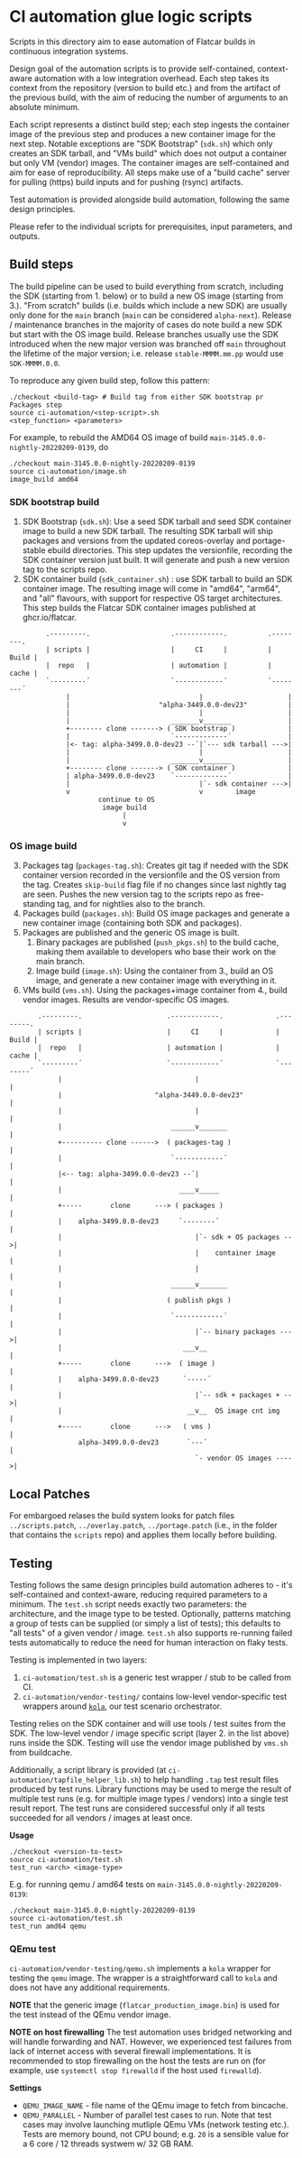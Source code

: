 # CI automation glue logic scripts

Scripts in this directory aim to ease automation of Flatcar builds in continuous integration systems.

Design goal of the automation scripts is to provide self-contained, context-aware automation with a low integration overhead.
Each step takes its context from the repository (version to build etc.) and from the artifact of the previous build, with the aim of reducing the number of arguments to an absolute minimum.

Each script represents a distinct build step; each step ingests the container image of the previous step and produces a new container image for the next step.
Notable exceptions are "SDK Bootstrap" (`sdk.sh`) which only creates an SDK tarball, and "VMs build" which does not output a container but only VM (vendor) images.
The container images are self-contained and aim for ease of reproducibility.
All steps make use of a "build cache" server for pulling (https) build inputs and for pushing (rsync) artifacts.

Test automation is provided alongside build automation, following the same design principles.

Please refer to the individual scripts for prerequisites, input parameters, and outputs.


## Build steps

The build pipeline can be used to build everything from scratch, including the SDK (starting from 1. below) or to build a new OS image (starting from 3.).
"From scratch" builds (i.e. builds which include a new SDK) are usually only done for the `main` branch (`main` can be considered `alpha-next`).
Release / maintenance branches in the majority of cases do note build a new SDK but start with the OS image build.
Release branches usually use the SDK introduced when the new major version was branched off `main` throughout the lifetime of the major version; i.e. release `stable-MMMM.mm.pp` would use `SDK-MMMM.0.0`.

To reproduce any given build step, follow this pattern:
```
./checkout <build-tag> # Build tag from either SDK bootstrap pr Packages step
source ci-automation/<step-script>.sh
<step_function> <parameters>
```

For example, to rebuild the AMD64 OS image of build `main-3145.0.0-nightly-20220209-0139`, do
```
./checkout main-3145.0.0-nightly-20220209-0139
source ci-automation/image.sh
image_build amd64
```

### SDK bootstrap build

1. SDK Bootstrap (`sdk.sh`): Use a seed SDK tarball and seed SDK container image to build a new SDK tarball.
   The resulting SDK tarball will ship packages and versions from the updated coreos-overlay and portage-stable ebuild directories.
   This step updates the versionfile, recording the SDK container version just built.
   It will generate and push a new version tag to the scripts repo.
2. SDK container build (`sdk_container.sh`) : use SDK tarball to build an SDK container image.
   The resulting image will come in "amd64", "arm64", and "all" flavours, with support for respective OS target architectures. This step builds the Flatcar SDK container images published at ghcr.io/flatcar.

```
         .---------.                    .------------.          .--------.
         | scripts |                    |     CI     |          |  Build |
         |  repo   |                    | automation |          |  cache |
         `---------´                    `------------´          `--------´
              |                                |                     |
              |                      "alpha-3449.0.0-dev23"          |
              |                                |                     |
              |                         _______v_______              |
              +-------- clone -------> ( SDK bootstrap )             |
              |                         `-------------´              |
              |<- tag: alpha-3499.0.0-dev23 --´|`--- sdk tarball --->|
              |                                |                     |
              |                         _______v_______              |
              +-------- clone -------> ( SDK container )             |
              | alpha-3499.0.0-dev23    `-------------´              |
              |                                |`- sdk container --->|
              v                                v        image
                      continue to OS
                       image build
                            |
                            v 
```

### OS image build

3. Packages tag (`packages-tag.sh`): Creates git tag if needed with the SDK container version recorded in the versionfile and the OS version from the tag.
   Creates `skip-build` flag file if no changes since last nightly tag are seen.
   Pushes the new version tag to the scripts repo as free-standing tag, and for nightlies also to the branch.
4. Packages build (`packages.sh`): Build OS image packages and generate a new container image (containing both SDK and packages).
5. Packages are published and the generic OS image is built.
   1. Binary packages are published (`push_pkgs.sh`) to the build cache, making them available to developers who base their work on the main branch.
   2. Image build (`image.sh`): Using the container from 3., build an OS image, and generate a new container image with everything in it.
6. VMs build (`vms.sh`). Using the packages+image container from 4., build vendor images. Results are vendor-specific OS images.

```
       .---------.                     .------------.             .--------.
       | scripts |                     |     CI     |             |  Build |
       |  repo   |                     | automation |             |  cache |
       `---------´                     `------------´             `--------´
            |                                 |                        |
            |                       "alpha-3449.0.0-dev23"             |
            |                                 |                        |
            |                           ______v_______                 |
            +---------- clone ------>  ( packages-tag )                |
            |                           `------------´                 |
            |<-- tag: alpha-3499.0.0-dev23 --´|                        |
            |                             ____v_____                   |
            +-----       clone      ---> ( packages )                  |
            |    alpha-3499.0.0-dev23     `--------´                   |
            |                                 |`- sdk + OS packages -->|
            |                                 |    container image     |
            |                                 |                        |
            |                           ______v_______                 |
            |                          ( publish pkgs )                |
            |                           `------------´                 |
            |                                 |`-- binary packages --->|
            |                              ___v__                      |
            +-----       clone      --->  ( image )                    |
            |    alpha-3499.0.0-dev23      `-----´                     |
            |                                 |`-- sdk + packages + -->|
            |                               __v__  OS image cnt img    |
            +-----       clone      --->   ( vms )                     |
                 alpha-3499.0.0-dev23       `---´                      |
                                              `- vendor OS images ---->|
```

## Local Patches

For embargoed relases the build system looks for patch files `../scripts.patch`, `../overlay.patch`, `../portage.patch` (i.e., in the folder that contains the `scripts` repo) and applies them locally before building.

## Testing

Testing follows the same design principles build automation adheres to - it's self-contained and context-aware, reducing required parameters to a minimum.
The `test.sh` script needs exactly two parameters: the architecture, and the image type to be tested.
Optionally, patterns matching a group of tests can be supplied (or simply a list of tests); this defaults to "all tests" of a given vendor / image.
`test.sh` also supports re-running failed tests automatically to reduce the need for human interaction on flaky tests.

Testing is implemented in two layers:
1. `ci-automation/test.sh` is a generic test wrapper / stub to be called from CI.
2. `ci-automation/vendor-testing/` contains low-level vendor-specific test wrappers around [`kola`](https://github.com/flatcar/mantle/tree/flatcar-master/kola/), our test scenario orchestrator.

Testing relies on the SDK container and will use tools / test suites from the SDK.
The low-level vendor / image specific script (layer 2. in the list above) runs inside the SDK.
Testing will use the vendor image published by `vms.sh` from buildcache.

Additionally, a script library is provided (at `ci-automation/tapfile_helper_lib.sh`) to help handling `.tap` test result files produced by test runs.
Library functions may be used to merge the result of multiple test runs (e.g. for multiple image types / vendors) into a single test result report.
The test runs are considered successful only if all tests succeeded for all vendors / images at least once.


**Usage**
```
./checkout <version-to-test>
source ci-automation/test.sh
test_run <arch> <image-type>
```

E.g. for running qemu / amd64 tests on `main-3145.0.0-nightly-20220209-0139`:
```
./checkout main-3145.0.0-nightly-20220209-0139
source ci-automation/test.sh
test_run amd64 qemu
```

### QEmu test

`ci-automation/vendor-testing/qemu.sh` implements a `kola` wrapper for testing the `qemu` image.
The wrapper is a straightforward call to `kola` and does not have any additional requirements.

**NOTE** that the generic image (`flatcar_production_image.bin`) is used for the test instead of the QEmu vendor image.

**NOTE on host firewalling** The test automation uses bridged networking and will handle forwarding and NAT.
However, we experienced test failures from lack of internet access with several firewall implementations.
It is recommended to stop firewalling on the host the tests are run on (for example, use `systemctl stop firewalld` if the host used `firewalld`).

**Settings**

* `QEMU_IMAGE_NAME` - file name of the QEmu image to fetch from bincache.
* `QEMU_PARALLEL` - Number of parallel test cases to run.
                  Note that test cases may involve launching mutliple QEmu VMs (network testing etc.).
                  Tests are memory bound, not CPU bound; e.g. `20` is a sensible value for a 6 core / 12 threads systwem w/ 32 GB RAM.
